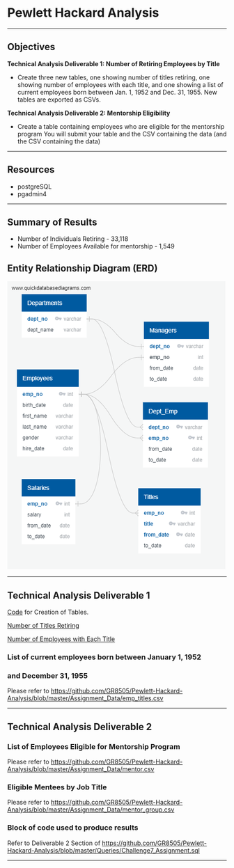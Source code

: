 # Pewlett Hackard Analysis
______________________________________________________________________________________________________________________

## Objectives

**Technical Analysis Deliverable 1: Number of Retiring Employees by Title**
* Create three new tables, one showing number of titles retiring, one showing number of employees with each title, and 
  one showing a list of current employees born between Jan. 1, 1952 and Dec. 31, 1955. New tables are exported as CSVs. 
  
**Technical Analysis Deliverable 2: Mentorship Eligibility**
* Create a table containing employees who are eligible for the mentorship program You will submit your table and the 
  CSV containing the data (and the CSV containing the data)

______________________________________________________________________________________________________________________

## Resources
* postgreSQL
* pgadmin4

______________________________________________________________________________________________________________________

## Summary of Results ##
* Number of Individuals Retiring - 33,118 
* Number of Employees Available for mentorship - 1,549

## Entity Relationship Diagram (ERD) ##
![](https://github.com/GR8505/Pewlett-Hackard-Analysis/blob/master/EmployeeDB.png)

______________________________________________________________________________________________________________________

## Technical Analysis Deliverable 1 ##

[Code](https://github.com/GR8505/Pewlett-Hackard-Analysis/blob/master/Queries/Challenge7_Assignment.sql) for Creation of Tables.

[Number of Titles Retiring](https://github.com/GR8505/Pewlett-Hackard-Analysis/blob/master/Assignment_Data/num_titles.csv)

[Number of Employees with Each Title](https://github.com/GR8505/Pewlett-Hackard-Analysis/blob/master/Assignment_Data/emp_group_title.csv)

### List of current employees born between January 1, 1952 ###
### and December 31, 1955 ###
Please refer to https://github.com/GR8505/Pewlett-Hackard-Analysis/blob/master/Assignment_Data/emp_titles.csv

___________________________________________________________________________________________________________________________


## Technical Analysis Deliverable 2 ##

### List of Employees Eligible for Mentorship Program ###
Please refer to https://github.com/GR8505/Pewlett-Hackard-Analysis/blob/master/Assignment_Data/mentor.csv

### Eligible Mentees by Job Title ###
Please refer to https://github.com/GR8505/Pewlett-Hackard-Analysis/blob/master/Assignment_Data/mentor_group.csv

### Block of code used to produce results ###
Refer to Deliverable 2 Section of https://github.com/GR8505/Pewlett-Hackard-Analysis/blob/master/Queries/Challenge7_Assignment.sql

______________________________________________________________________________________________________________________________

